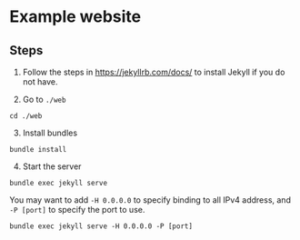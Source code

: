 # Example website

## Steps

1. Follow the steps in https://jekyllrb.com/docs/ to install Jekyll if you do not have.

2. Go to `./web`
```
cd ./web
```

3. Install bundles
```
bundle install
```

4. Start the server
```
bundle exec jekyll serve
```
You may want to add `-H 0.0.0.0` to specify binding to all IPv4 address, and `-P [port]` to specify the port to use.
```
bundle exec jekyll serve -H 0.0.0.0 -P [port]
```

